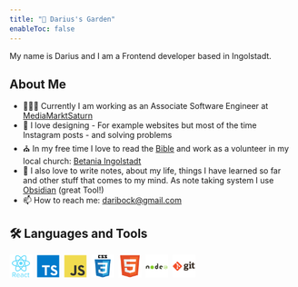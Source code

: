 ```yaml
---
title: "🌳 Darius's Garden"
enableToc: false
---
```


My name is Darius and I am a Frontend developer based in Ingolstadt.

## About Me

- 👨🏽‍💻 Currently I am working as an Associate Software Engineer at
  [MediaMarktSaturn](https://github.com/MediaMarktSaturn)
- 🎨 I love designing - For example websites but most of the time Instagram posts - and solving problems
- ⛪️ In my free time I love to read the [Bible](https://www.bible.com/) and
  work as a volunteer in my local church:
  [Betania Ingolstadt](https://www.instagram.com/betaniaingolstadt)
- 📝 I also love to write notes, about my life, things I have learned so far and other stuff that comes to my mind. As note taking system I use [Obsidian](https://obsidian.md/) (great Tool!)
- 📫 How to reach me: <daribock@gmail.com>

## 🛠️ Languages and Tools

<div>
  <img src="https://raw.githubusercontent.com/devicons/devicon/1119b9f84c0290e0f0b38982099a2bd027a48bf1/icons/react/react-original-wordmark.svg" title="React" alt="React" width="40" height="40"/>&nbsp;
  <img src="https://raw.githubusercontent.com/devicons/devicon/1119b9f84c0290e0f0b38982099a2bd027a48bf1/icons/typescript/typescript-original.svg" title="Typescript" alt="Typescript" width="40" height="40"/>&nbsp;
  <img src="https://raw.githubusercontent.com/devicons/devicon/1119b9f84c0290e0f0b38982099a2bd027a48bf1/icons/javascript/javascript-original.svg" title="JavaScript" alt="JavaScript" width="40" height="40"/>&nbsp;
  <img src="https://raw.githubusercontent.com/devicons/devicon/1119b9f84c0290e0f0b38982099a2bd027a48bf1/icons/css3/css3-original-wordmark.svg"  title="CSS3" alt="CSS" width="40" height="40"/>&nbsp;
  <img src="https://raw.githubusercontent.com/devicons/devicon/1119b9f84c0290e0f0b38982099a2bd027a48bf1/icons/html5/html5-original.svg" title="HTML5" alt="HTML" width="40" height="40"/>&nbsp;
  <img src="https://raw.githubusercontent.com/devicons/devicon/1119b9f84c0290e0f0b38982099a2bd027a48bf1/icons/nodejs/nodejs-original-wordmark.svg" title="NodeJS" alt="NodeJS" width="40" height="40"/>&nbsp;
  <img src="https://raw.githubusercontent.com/devicons/devicon/1119b9f84c0290e0f0b38982099a2bd027a48bf1/icons/git/git-original-wordmark.svg" title="Git" **alt="Git" width="40" height="40"/>
</div>
